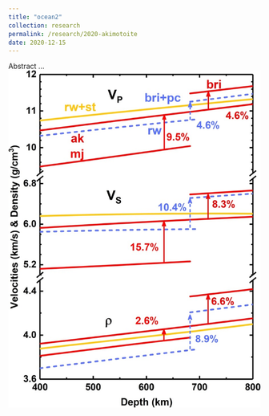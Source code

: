 ```yaml
---
title: "ocean2"
collection: research
permalink: /research/2020-akimotoite
date: 2020-12-15
---
```

Abstract ...
![Velocities and density contrasts across discontinuities at ~600-750 km](/files/akimotoite_contrast.jpg)
